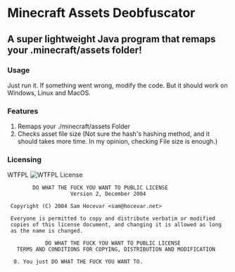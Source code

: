 # Minecraft Assets Deobfuscator

## A super lightweight Java program that remaps your .minecraft/assets folder!

### Usage

Just run it. If something went wrong, modify the code. But it should work on Windows, Linux and MacOS.

### Features

1. Remaps your ./minecraft/assets Folder
2. Checks asset file size (Not sure the hash's hashing method, and it should takes more time. In my opinion, checking File size is enough.)

### Licensing

WTFPL
![WTFPL License](http://www.wtfpl.net/wp-content/uploads/2012/12/wtfpl-badge-4.png)

```
        DO WHAT THE FUCK YOU WANT TO PUBLIC LICENSE 
                    Version 2, December 2004 

 Copyright (C) 2004 Sam Hocevar <sam@hocevar.net> 

 Everyone is permitted to copy and distribute verbatim or modified 
 copies of this license document, and changing it is allowed as long 
 as the name is changed. 

            DO WHAT THE FUCK YOU WANT TO PUBLIC LICENSE 
   TERMS AND CONDITIONS FOR COPYING, DISTRIBUTION AND MODIFICATION 

  0. You just DO WHAT THE FUCK YOU WANT TO.
```